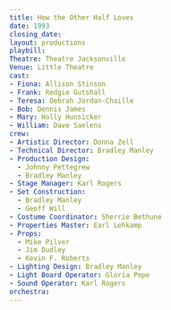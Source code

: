 ```yaml
---
title: How the Other Half Loves
date: 1993
closing_date:
layout: productions
playbill:
Theatre: Theatre Jacksonville
Venue: Little Theatre
cast:
- Fiona: Allison Stinson
- Frank: Redgie Gutshall
- Teresa: Debrah Jordan-Chaille
- Bob: Dennis James
- Mary: Holly Hunsicker
- William: Dave Saelens
crew:
- Artistic Director: Donna Zell
- Technical Director: Bradley Manley
- Production Design:
  - Johnny Pettegrew
  - Bradley Manley
- Stage Manager: Karl Rogers
- Set Construction:
  - Bradley Manley
  - Geoff Will
- Costume Coordinator: Sherrie Bethune
- Properties Master: Earl Lehkamp
- Props:
  - Mike Pilver
  - Jim Dudley
  - Kevin F. Roberts
- Lighting Design: Bradley Manley
- Light Board Operator: Gloria Pepe
- Sound Operator: Karl Rogers
orchestra:
---
```

